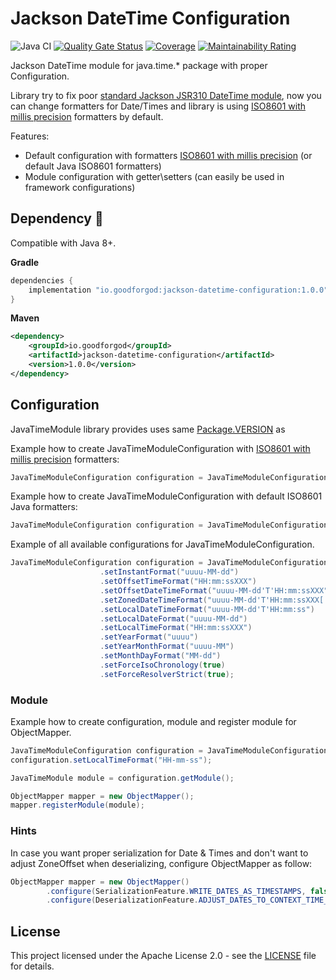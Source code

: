# Jackson DateTime Configuration

![Java CI](https://github.com/GoodforGod/jackson-datetime-configuration/workflows/Java%20CI/badge.svg)
[![Quality Gate Status](https://sonarcloud.io/api/project_badges/measure?project=GoodforGod_jackson-datetime-configuration&metric=alert_status)](https://sonarcloud.io/dashboard?id=GoodforGod_jackson-datetime-configuration)
[![Coverage](https://sonarcloud.io/api/project_badges/measure?project=GoodforGod_jackson-datetime-configuration&metric=coverage)](https://sonarcloud.io/dashboard?id=GoodforGod_jackson-datetime-configuration)
[![Maintainability Rating](https://sonarcloud.io/api/project_badges/measure?project=GoodforGod_jackson-datetime-configuration&metric=sqale_rating)](https://sonarcloud.io/dashboard?id=GoodforGod_jackson-datetime-configuration)

Jackson DateTime module for java.time.* package with proper Configuration.

Library try to fix poor [standard Jackson JSR310 DateTime module](https://github.com/FasterXML/jackson-modules-java8/blob/2.14/datetime/src/main/java/com/fasterxml/jackson/datatype/jsr310/JavaTimeModule.java),
now you can change formatters for Date/Times
and library is using [ISO8601 with millis precision](https://goodforgod.dev/posts/2/) formatters by default.

Features:
- Default configuration with formatters [ISO8601 with millis precision](https://goodforgod.dev/posts/2/) (or default Java ISO8601 formatters)
- Module configuration with getter\setters (can easily be used in framework configurations)

## Dependency :rocket:

Compatible with Java 8+.

**Gradle**
```groovy
dependencies {
    implementation "io.goodforgod:jackson-datetime-configuration:1.0.0"
}
```

**Maven**
```xml
<dependency>
    <groupId>io.goodforgod</groupId>
    <artifactId>jackson-datetime-configuration</artifactId>
    <version>1.0.0</version>
</dependency>
```

## Configuration

JavaTimeModule library provides uses same [Package.VERSION](https://github.com/GoodforGod/jackson-datetime-configuration/blob/master/src/main/java/io/goodforgod/jackson/module/datetime/configuration/JavaTimeModule.java#L46)
as

Example how to create JavaTimeModuleConfiguration with [ISO8601 with millis precision](https://goodforgod.dev/posts/2/) formatters:
```java
JavaTimeModuleConfiguration configuration = JavaTimeModuleConfiguration.ofISO();
```

Example how to create JavaTimeModuleConfiguration with default ISO8601 Java formatters:
```java
JavaTimeModuleConfiguration configuration = JavaTimeModuleConfiguration.ofJavaISO();
```

Example of all available configurations for JavaTimeModuleConfiguration.
```java
JavaTimeModuleConfiguration configuration = JavaTimeModuleConfiguration.ofISO()
                    .setInstantFormat("uuuu-MM-dd")                                 // Set Instant formatter
                    .setOffsetTimeFormat("HH:mm:ssXXX")                             // Set OffsetTime formatter
                    .setOffsetDateTimeFormat("uuuu-MM-dd'T'HH:mm:ssXXX")            // Set OffsetDateTime formatter
                    .setZonedDateTimeFormat("uuuu-MM-dd'T'HH:mm:ssXXX['['VV']']")   // Set ZonedDateTime formatter
                    .setLocalDateTimeFormat("uuuu-MM-dd'T'HH:mm:ss")                // Set LocalDateTime formatter
                    .setLocalDateFormat("uuuu-MM-dd")                               // Set LocalDate formatter
                    .setLocalTimeFormat("HH:mm:ssXXX")                              // Set LocalTime formatter
                    .setYearFormat("uuuu")                                          // Set Year formatter
                    .setYearMonthFormat("uuuu-MM")                                  // Set YearMonth formatter
                    .setMonthDayFormat("MM-dd")                                     // Set MonthDay formatter
                    .setForceIsoChronology(true)                                    // Forces IsoChronology for all formatters
                    .setForceResolverStrict(true);                                  // Forces ResolverStyle#STRICT for all formatters
```

### Module

Example how to create configuration, module and register module for ObjectMapper.

```java
JavaTimeModuleConfiguration configuration = JavaTimeModuleConfiguration.ofISO();
configuration.setLocalTimeFormat("HH-mm-ss");

JavaTimeModule module = configuration.getModule();

ObjectMapper mapper = new ObjectMapper();
mapper.registerModule(module);
```

### Hints

In case you want proper serialization for Date & Times and don't want to adjust ZoneOffset when deserializing, configure ObjectMapper as follow:
```java
ObjectMapper mapper = new ObjectMapper()
        .configure(SerializationFeature.WRITE_DATES_AS_TIMESTAMPS, false)               // Don't write dates as long
        .configure(DeserializationFeature.ADJUST_DATES_TO_CONTEXT_TIME_ZONE, false);    // Don't change ZoneOffset to local
```

## License

This project licensed under the Apache License 2.0 - see the [LICENSE](LICENSE) file for details.

